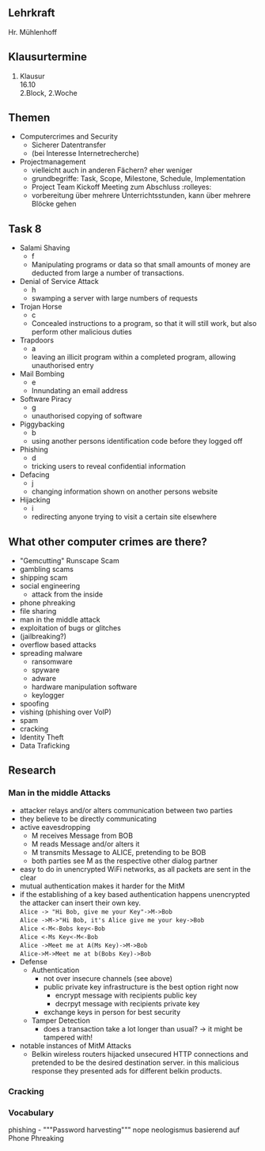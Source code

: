 ## Lehrkraft 
Hr. Mühlenhoff

## Klausurtermine
1. Klausur  
16.10  
2.Block, 2.Woche

## Themen
- Computercrimes and Security  
  - Sicherer Datentransfer
  - (bei Interesse Internetrecherche)
- Projectmanagement
  - vielleicht auch in anderen Fächern? eher weniger
  - grundbegriffe: Task, Scope, Milestone, Schedule, Implementation
  - Project Team Kickoff Meeting zum Abschluss :rolleyes:
  - vorbereitung über mehrere Unterrichtsstunden, kann über mehrere Blöcke gehen

## Task 8
- Salami Shaving 
  - f
  - Manipulating programs or data so that small amounts of money are deducted from large a number of transactions.
- Denial of Service Attack 
  - h
  - swamping a server with large numbers of requests
- Trojan Horse 
  - c
  - Concealed instructions to a program, so that it will still work, but also perform other malicious duties
- Trapdoors 
  - a 
  - leaving an illicit program within a completed program, allowing unauthorised entry
- Mail Bombing 
  - e
  - Innundating an email address 
- Software Piracy 
  - g
  - unauthorised copying of software
- Piggybacking 
  - b
  - using another persons identification code before they logged off
- Phishing 
  - d
  - tricking users to reveal confidential information
- Defacing 
  - j
  - changing information shown on another persons website
- Hijacking 
  - i
  - redirecting anyone trying to visit a certain site elsewhere



## What other computer crimes are there?
- "Gemcutting" Runscape Scam
- gambling scams
- shipping scam
- social engineering
    - attack from the inside
- phone phreaking
- file sharing
- man in the middle attack
- exploitation of bugs or glitches
- (jailbreaking?)
- overflow based attacks
- spreading malware
    - ransomware
    - spyware
    - adware
    - hardware manipulation software
    - keylogger
- spoofing
- vishing (phishing over VoIP)
- spam
- cracking 
- Identity Theft
- Data Traficking


## Research 
### Man in the middle Attacks
- attacker relays and/or alters communication between two parties
- they believe to be directly communicating
- active eavesdropping
  - M receives Message from BOB
  - M reads Message and/or alters it
  - M transmits Message to ALICE, pretending to be BOB
  - both parties see M as the respective other dialog partner
- easy to do in unencrypted WiFi networks, as all packets are sent in the clear
- mutual authentication makes it harder for the MitM
- if the establishing of a key based authentication happens unencrypted the attacker can insert their own key.  
`Alice -> "Hi Bob, give me your Key"->M->Bob`  
`Alice ->M->"Hi Bob, it's Alice give me your key->Bob`  
`Alice <-M<-Bobs key<-Bob`  
`Alice <-Ms Key<-M<-Bob`  
`Alice ->Meet me at A(Ms Key)->M->Bob`  
`Alice->M->Meet me at b(Bobs Key)->Bob`  
- Defense
  - Authentication
    - not over insecure channels (see above)
    - public private key infrastructure is the best option right now
      - encrypt message with recipients public key
      - decrpyt message with recipients private key
    - exchange keys in person for best security
  - Tamper Detection
    - does a transaction take a lot longer than usual? -> it might be tampered with!
- notable instances of MitM Attacks
  - Belkin wireless routers hijacked unsecured HTTP connections and pretended to be the desired destination server. in this malicious response they presented ads for different belkin products.
### Cracking


### Vocabulary

 phishing - """Password harvesting""" nope neologismus basierend auf Phone Phreaking

